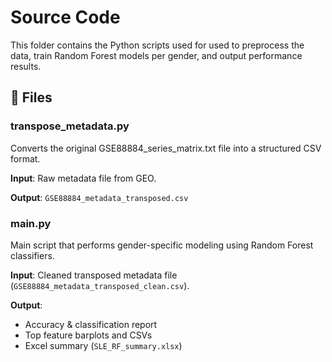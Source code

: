 # Source Code

This folder contains the Python scripts used for used to preprocess the data,
train Random Forest models per gender, and output performance results.

## 📄 Files

### transpose_metadata.py
Converts the original GSE88884_series_matrix.txt file into a structured CSV format.

**Input**: Raw metadata file from GEO.

**Output**: `GSE88884_metadata_transposed.csv`

### main.py
Main script that performs gender-specific modeling using Random Forest classifiers.

**Input**: Cleaned transposed metadata file (`GSE88884_metadata_transposed_clean.csv`).

**Output**: 
- Accuracy & classification report
- Top feature barplots and CSVs
- Excel summary (`SLE_RF_summary.xlsx`)

